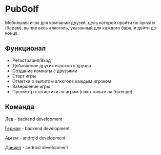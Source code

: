 # PubGolf

Мобильная игра для компании друзей, цель которой пройти по лункам (барам), выпив весь алкоголь, указанный для каждого бара, и дойти до конца.

## Функционал
- Регистрация/Вход
- Добавление других игроков в друзья
- Создание комнаты с друзьями
- Старт игры
- Отметки о выпитом алкоголе каждым игроком
- Завершение игры
- Просмотр статистики по играм (пока только на бэкенде)

## Команда
[Лев](https://github.com/LHLHLHE) - backend development

[Герман](https://github.com/tinkofoxil) - backend development

[Артем](https://github.com/TerrifyingAnt) - android development

[Даниил](https://github.com/NyakShoot1) - android development
